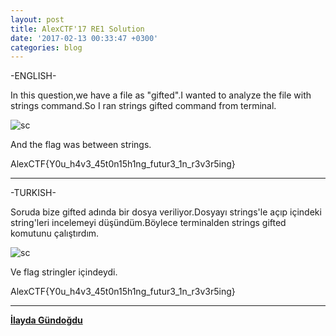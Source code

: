 ```yaml
---
layout: post
title: AlexCTF'17 RE1 Solution
date: '2017-02-13 00:33:47 +0300'
categories: blog
---
```

-ENGLISH-

In this question,we have a file as "gifted".I wanted to analyze the file with strings command.So I ran strings gifted command from terminal.

![sc](https://cloud.githubusercontent.com/assets/17202745/22866076/292dd4ec-f181-11e6-8c49-8ee0f06c8e38.png)


And the flag was between strings.

AlexCTF{Y0u_h4v3_45t0n15h1ng_futur3_1n_r3v3r5ing}

---

-TURKISH-

Soruda bize gifted adında bir dosya veriliyor.Dosyayı strings'le açıp içindeki string'leri incelemeyi düşündüm.Böylece terminalden strings gifted komutunu çalıştırdım.

![sc](https://cloud.githubusercontent.com/assets/17202745/22866076/292dd4ec-f181-11e6-8c49-8ee0f06c8e38.png)


Ve flag stringler içindeydi.

AlexCTF{Y0u_h4v3_45t0n15h1ng_futur3_1n_r3v3r5ing}
 

---
**[İlayda Gündoğdu](https://twitter.com/compleng_i)**  

  
